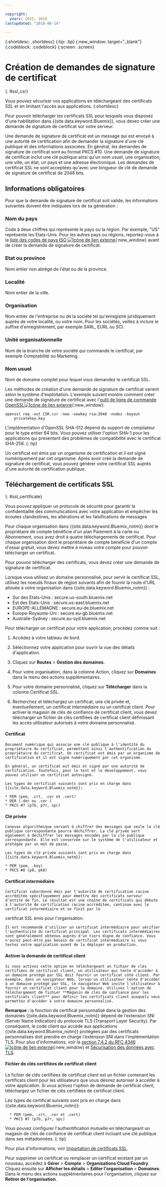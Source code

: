 ```yaml
---

copyright:
  years: 2015, 2018
lastupdated: "2018-06-14"

---
```


{:shortdesc: .shortdesc}
{:tip: .tip}
{:new_window: target="_blank"}
{:codeblock: .codeblock}
{:screen: .screen}

# Création de demandes de signature de certificat
{: #ssl_csr}

Vous pouvez sécuriser vos applications en téléchargeant des certificats SSL et en limitant l'accès aux applications.
{:shortdesc}

Pour pouvoir télécharger les certificats SSL pour lesquels vous disposez d'une habilitation dans {{site.data.keyword.Bluemix}}, vous devez créer une demande de signature de certificat sur votre serveur.

Une demande de signature de certificat est un message qui est envoyé à une autorité de certification afin de demander la signature d'une clé publique et des informations associées. En général, les demandes de signature de certificat sont au format PKCS #10. Une demande de signature de certificat inclut une clé publique ainsi qu'un nom usuel, une organisation, une ville, un état, un pays et une adresse électronique. Les demandes de certificat SSL ne sont acceptées qu'avec une longueur de clé de demande de signature de certificat de 2048 bits.

## Informations obligatoires

Pour que la demande de signature de certificat soit valide, les informations suivantes doivent être indiquées lors de sa génération :

### Nom du pays

  Code à deux chiffres qui représente le pays ou la région. Par exemple, "US" représente les Etats-Unis. Pour les autres pays ou régions, reportez-vous à la [liste des codes de pays ISO ![Icône de lien externe](../icons/launch-glyph.svg "Icône de lien externe")](https://www.iso.org/obp/ui/#search){:new_window} avant de créer la demande de signature de certificat.

### Etat ou province

  Nom entier non abrégé de l'état ou de la province.

### Localité

  Nom entier de la ville.

### Organisation

  Nom entier de l'entreprise ou de la société tel qu'enregistré juridiquement auprès de votre localité, ou votre nom. Pour les sociétés, veillez à inclure le suffixe d'enregistrement, par exemple SARL, EURL ou SCI.

### Unité organisationnelle

  Nom de la branche de votre société qui commande le certificat, par exemple Comptabilité ou Marketing.

### Nom usuel

  Nom de domaine complet pour lequel vous demandez le certificat SSL.

Les méthodes de création d'une demande de signature de certificat varient selon le système d'exploitation. L'exemple suivant montre comment créer une demande de signature de certificat avec l'[outil de ligne de commande OpenSSL![Icône de lien externe](../icons/launch-glyph.svg "Icône de lien externe")](http://www.openssl.org/){:new_window}:

```
openssl req -out CSR.csr -new -newkey rsa:2048 -nodes -keyout
    privatekey.key
```

L'implémentation d'OpenSSL SHA-512 dépend du support de compilateur pour le type entier 64 bits. Vous pouvez utiliser l'option SHA-1 pour les applications qui présentent des problèmes de compatibilité avec le certificat SHA-256.
{: tip}

Un certificat est émis par un organisme de certification et il est signé numériquement par cet organisme. Après avoir créé la demande de signature de certificat, vous pouvez générer votre certificat SSL auprès d'une autorité de certification publique.

## Téléchargement de certificats SSL
{: #ssl_certificate}

Vous pouvez appliquer un protocole de sécurité pour garantir la confidentialité des communications avec votre application et empêcher les écoutes clandestines, les altérations et les falsifications de messages

Pour chaque organisation dans {{site.data.keyword.Bluemix_notm}} dont le propriétaire de compte bénéficie d'un plan Paiement à la carte ou Abonnement, vous avez droit à quatre téléchargements de certificat. Pour chaque organisation dont le propriétaire de compte bénéficie d'un compte d'essai gratuit, vous devez mettre à niveau votre compte pour pouvoir télécharger un certificat.

Pour pouvoir télécharger des certificats, vous devez créer une demande de signature de certificat.

Lorsque vous utilisez un domaine personnalisé, pour servir le certificat SSL, utilisez les noeuds finaux de région suivants afin de fournir la route d'URL allouée à votre organisation dans {{site.data.keyword.Bluemix_notm}} :

  * Sur des Etats-Unis : secure.us-south.bluemix.net
  * Est des Etats-Unis : secure.us-east.bluemix.net
  * EUROPE-ALLEMAGNE : secure.eu-de.bluemix.net
  * Europe-Royaume-Uni : secure.eu-gb.bluemix.net
  * Australie-Sydney : secure.au-syd.bluemix.net


Pour télécharger un certificat pour votre application, procédez comme suit :

1. Accédez à votre tableau de bord.

2. Sélectionnez votre application pour ouvrir la vue des détails d'application.

3. Cliquez sur **Routes** > **Gestion des domaines**.

4. Pour votre organisation, dans la colonne Action, cliquez sur **Domaines** dans le menu des actions supplémentaires.

5. Pour votre domaine personnalisé, cliquez sur **Télécharger** dans la colonne Certificat SSL.

6. Recherchez et téléchargez un certificat, une clé privée et, éventuellement, un certificat intermédiaire ou un certificat client. Pour activer le magasin de clés de confiance de certificat client, vous devez télécharger un fichier de clés certifiées de certificat client définissant les accès utilisateur autorisés à votre domaine personnalisé.

  #### Certificat

    Document numérique qui associe une clé publique à l'identité du propriétaire du certificat, permettant ainsi l'authentification du propriétaire du certificat. Un certificat est émis par un organisme de certification et il est signé numériquement par cet organisme.

    En général, un certificat est émis et signé par une autorité de certification. Toutefois, pour le test et le développement, vous pouvez utiliser un certificat autosigné.

    Les types de certificat suivants sont pris en charge dans {{site.data.keyword.Bluemix_notm}}:

	* PEM (pem, .crt, .cer et .cert)
	* DER (.der ou .cer )
	* PKCS #7 (p7b, p7r, spc)

  #### Clé privée

    Canevas algorithmique servant à chiffrer des messages que seule la clé publique correspondante pourra déchiffrer. La clé privée sert également à déchiffrer les messages encodés par la clé publique correspondante. Elle est conservée sur le système de l'utilisateur et protégée par un mot de passe.

    Les types de clé privée suivants sont pris en charge dans {{site.data.keyword.Bluemix_notm}}:

    * PEM (pem, .key)
    * PKCS #8 (p8, pk8)

  #### Certificat intermédiaire

    Certificat subordonné émis par l'autorité de certification racine accréditée spécifiquement pour émettre des certificats serveur d'entité de fin. Le résultat est une chaîne de certificats qui débute à l'autorité de certification racine accréditée, continue avec le certificat intermédiaire et se finit par le
certificat SSL émis pour l'organisation.

    Il est recommandé d'utiliser un certificat intermédiaire pour vérifier l'authenticité du certificat principal. Les certificats intermédiaires sont généralement obtenus auprès d'un tiers digne de confiance. Vous n'aurez peut-être pas besoin de certificat intermédiaire si vous testez votre application avant de la déployer en production.

  #### Activer la demande de certificat client

    Si vous activez cette option en téléchargeant un fichier de clés certifiées de certificat client, un utilisateur qui tente d'accéder à un domaine protégé par SSL doit fournir un certificat côté client. Par exemple, dans un navigateur Web, lorsqu'un utilisateur tente d'accéder à un domaine protégé par SSL, le navigateur Web invite l'utilisateur à fournir un certificat client pour le domaine. Utilisez l'option de téléchargement de fichier **Magasin de clés de confiance pour les certificats client** pour définir les certificats client auxquels vous permettez d'accéder à votre domaine personnalisé.

  **Remarque :** la fonction de certificat personnalisé dans la gestion des domaines {{site.data.keyword.Bluemix_notm}} dépend de l'extension SNI (Server Name Indication) du protocole TLS (Transport Layer Security). Par conséquent, le code client qui accède aux applications {{site.data.keyword.Bluemix_notm}} protégées par des certificats personnalisés doit prendre en charge l'extension SNI dans l'implémentation TLS. Pour plus d'informations, voir la [section 7.4.2 du RFC 4346 ![Icône de lien externe](../icons/launch-glyph.svg "Icône de lien externe")](http://tools.ietf.org/html/rfc4346#section-7.4.2){:new_window} et [Sécurisation des données avec TLS](/docs/get-support/appsectls.html).

  #### Fichier de clés certifiées de certificat client

  Le fichier de clés certifiées de certificat client est un fichier contenant les certificats client pour les utilisateurs que vous désirez autoriser à accéder à votre application. Si vous activez l'option de demande de certificat client, téléchargez un fichier de clés certifiées de certificat client.

   Les types de certificat suivants sont pris en charge dans {{site.data.keyword.Bluemix_notm}}:

      * PEM (pem, .crt, .cer et .cert)
      * PKCS #7 (p7b, p7r, spc)

  Vous pouvez configurer l'authentification mutuelle en téléchargeant un magasin de clés de confiance de certificat client incluant une clé publique dans ses métadonnées.
  {: tip}

Pour plus d'informations, voir [Importation de certificats SSL](/docs/infrastructure/ssl-certificates/import-ssl-certificate.html#import-an-ssl-certificate).

Pour supprimer un certificat ou remplacer un certificat existant par un nouveau, accédez à **Gérer** > **Compte** > **Organisations Cloud Foundry**. Cliquez ensuite sur **Afficher les détails** > **Editer l'organisation** > **Domaines**. Dans le menu des actions supplémentaires pour l'organisation, cliquez sur **Retirer de l'organisation**.
